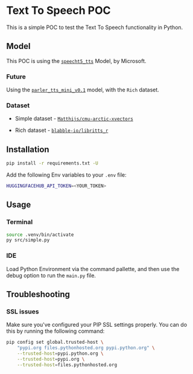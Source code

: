 # Text To Speech POC

This is a simple POC to test the Text To Speech functionality in Python.

## Model

This POC is using the [`speecht5_tts`](https://huggingface.co/microsoft/speecht5_tts) Model, by Microsoft.

### Future

Using the [`parler_tts_mini_v0.1`](https://huggingface.co/parler-tts/parler_tts_mini_v0.1) model, with the `Rich` dataset.

### Dataset

- Simple dataset - [`Matthijs/cmu-arctic-xvectors`](https://huggingface.co/datasets/Matthijs/cmu-arctic-xvectors)

- Rich dataset - [`blabble-io/libritts_r`](https://huggingface.co/datasets/blabble-io/libritts_r)

## Installation

```bash
pip install -r requirements.txt -U
```

Add the following Env variables to your `.env` file:

```bash
HUGGINGFACEHUB_API_TOKEN=<YOUR_TOKEN>
```

## Usage

### Terminal

```bash
source .venv/bin/activate
py src/simple.py
```

### IDE

Load Python Environment via the command pallette, and then use the debug option to run the `main.py` file.

## Troubleshooting

### SSL issues

Make sure you've configured your PIP SSL settings properly. You can do this by running the following command:

```bash
pip config set global.trusted-host \
    "pypi.org files.pythonhosted.org pypi.python.org" \
    --trusted-host=pypi.python.org \
    --trusted-host=pypi.org \
    --trusted-host=files.pythonhosted.org
```
